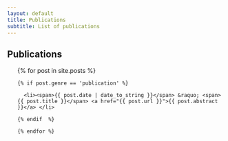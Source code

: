 ```yaml
---
layout: default
title: Publications 
subtitle: List of publications
---
```


<div id="post">
  <h2>Publications</h2>
  <ul class="posts">
    {% for post in site.posts %}

    {% if post.genre == 'publication' %}

      <li><span>{{ post.date | date_to_string }}</span> &raquo; <span>{{ post.title }}</span> <a href="{{ post.url }}">{{ post.abstract }}</a> </li>

    {% endif  %}

    {% endfor %}
  </ul>
</div>

